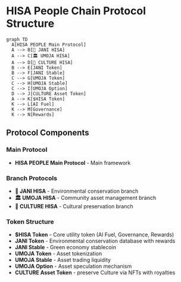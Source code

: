 # HISA People Chain Protocol Structure

```mermaid
graph TD
  A[HISA PEOPLE Main Protocol] 
  A --> B[🌿 JANI HISA]
  A --> C[🏛️ UMOJA HISA]
  A --> D[🎤 CULTURE HISA]
  B --> E[JANI Token]
  B --> F[JANI Stable]
  C --> G[UMOJA Token]
  C --> H[UMOJA Stable]
  C --> I[UMOJA Option]
  D --> J[CULTURE Asset Token]
  A --> K[$HISA Token]
  K --> L[AI Fuel]
  K --> M[Governance]
  K --> N[Rewards]
```

## Protocol Components

### Main Protocol
- **HISA PEOPLE Main Protocol** - Main  framework

### Branch Protocols
- **🌿 JANI HISA** - Environmental conservation branch
- **🏛️ UMOJA HISA** - Community asset management branch  
- **🎤 CULTURE HISA** - Cultural preservation branch

### Token Structure
- **$HISA Token** - Core utility token (AI Fuel, Governance, Rewards)
- **JANI Token** - Environmental  conservation database with rewards
- **JANI Stable** - Green economy stablecoin
- **UMOJA Token** - Asset tokenization
- **UMOJA Stable** - Asset trading liquidity
- **UMOJA Option** - Asset speculation mechanism
- **CULTURE Asset Token** - preserve Culture via NFTs with royalties